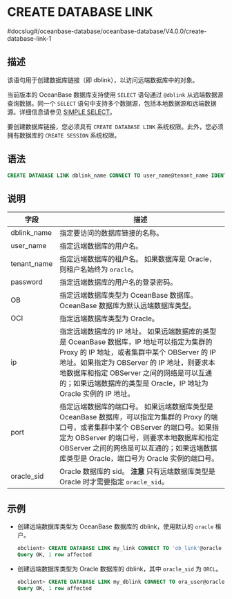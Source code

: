 CREATE DATABASE LINK 
=========================================
#docslug#/oceanbase-database/oceanbase-database/V4.0.0/create-database-link-1


描述 
-----------------------

该语句用于创建数据库链接（即 dblink），以访问远端数据库中的对象。

当前版本的 OceanBase 数据库支持使用 `SELECT` 语句通过 `@dblink` 从远端数据源查询数据。同一个 `SELECT` 语句中支持多个数据源，包括本地数据源和远端数据源。详细信息请参见 [SIMPLE SELECT](../2.DML/5.SELECT-1/1.simple-select.md)。

要创建数据库链接，您必须具有 `CREATE DATABASE LINK` 系统权限。此外，您必须拥有数据库的 `CREATE SESSION` 系统权限。

语法 
-----------------------

```sql
CREATE DATABASE LINK dblink_name CONNECT TO user_name@tenant_name IDENTIFIED BY password [OB|OCI] HOST 'ip:port[/oracle_sid]'; 
```



说明 
-----------------------



|     字段      |                                                                                                         描述                                                                                                         |
|-------------|--------------------------------------------------------------------------------------------------------------------------------------------------------------------------------------------------------------------|
| dblink_name | 指定要访问的数据库链接的名称。                                                                                                                                                                                                    |
| user_name   | 指定远端数据库的用户名。                                                                                                                                                                                                       |
| tenant_name | 指定远端数据库的租户名。 如果数据库是 Oracle，则租户名始终为 `oracle`。                                                                                                                                                       |
| password    | 指定远端数据库的用户名的登录密码。                                                                                                                                                                                                  |
| OB          | 指定远端数据库类型为 OceanBase 数据库。 OceanBase 数据库为默认远端数据库类型。                                                                                                                                                 |
| OCI         | 指定远端数据库类型为 Oracle。                                                                                                                                                                                                 |
| ip          | 指定远端数据库的 IP 地址。 如果远端数据库的类型是 OceanBase 数据库，IP 地址可以指定为集群的 Proxy 的 IP 地址，或者集群中某个 OBServer 的 IP 地址。如果指定为 OBServer 的 IP 地址，则要求本地数据库和指定 OBServer 之间的网络是可以互通的；如果远端数据库的类型是 Oracle，IP 地址为 Oracle 实例的 IP 地址。 |
| port        | 指定远端数据库的端口号。 如果远端数据库类型是 OceanBase 数据库，可以指定为集群的 Proxy 的端口号，或者集群中某个 OBServer 的端口号。如果指定为 OBServer 的端口号，则要求本地数据库和指定 OBServer 之间的网络是可以互通的；如果远端数据库类型是 Oracle，端口号为 Oracle 实例的端口号。                         |
| oracle_sid  | Oracle 数据库的 sid。 **注意**  只有远端数据库类型是 Oracle 时才需要指定 `oracle_sid`。                                                                                                                    |



示例 
-----------------------

* 创建远端数据库类型为 OceanBase 数据库的 dblink，使用默认的 `oracle` 租户。

  ```sql
  obclient> CREATE DATABASE LINK my_link CONNECT TO 'ob_link'@oracle IDENTIFIED BY a***f OB HOST '10.0.0.0:8080';
  Query OK, 1 row affected
  ```

  

* 创建远端数据库类型为 Oracle 数据库的 dblink，其中 `oracle_sid` 为 `ORCL`。

  ```sql
  obclient> CREATE DATABASE LINK my_dblink CONNECT TO ora_user@oracle IDENTIFIED BY a***f OCI HOST '10.0.0.0:8080/ORCL';
  Query OK, 1 row affected
  ```

  



